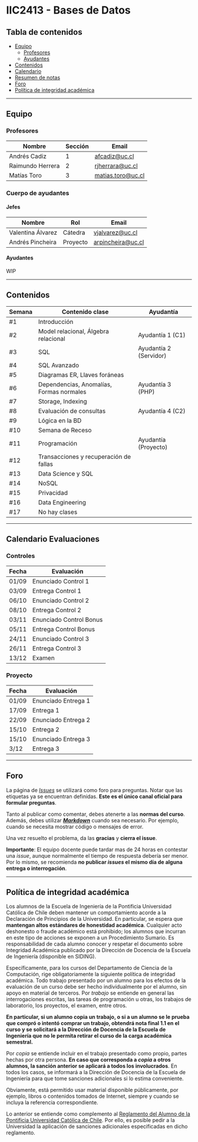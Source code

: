 # IIC2413 - Bases de Datos

## Tabla de contenidos

- [Equipo](#equipo)
  - [Profesores](#profesores)
  - [Ayudantes](#ayudantes)
- [Contenidos](#contenidos)
- [Calendario](#calendario-evaluaciones)
- [Resumen de notas](#Resumen-de-notas)
- [Foro](#foro)
- [Política de integridad académica](#política-de-integridad-académica)

---



## Equipo

### Profesores

Nombre              | Sección | Email
------------------- | ------- | ---------------------
Andrés Cadiz        | 1       | [afcadiz@uc.cl]
Raimundo Herrera    | 2       | [rjherrara@uc.cl]
Matías Toro         | 3       | [matias.toro@uc.cl]

### Cuerpo de ayudantes

#### Jefes

Nombre           | Rol      | Email
---------------- |--------- | ----------------
Valentina Álvarez | Cátedra  | [vjalvarez@uc.cl]
Andrés Pincheira | Proyecto | [arpincheira@uc.cl]

#### Ayudantes

WIP


[afcadiz@uc.cl]: mailto:afcadiz@uc.cl
[rjherrara@uc.cl]: mailto:rjherrara@uc.cl
[matias.toro@uc.cl]: mailto:matias.toro@uc.cl

[vjalvarez@uc.cl]: mailto:vjalvarez@uc.cl
[arpincheira@uc.cl]: mailto:arpincheira@uc.cl


---

## Contenidos 

Semana	| Contenido clase						  |	Ayudantía
--------|-----------------------------------------|-------------------------------------------------------------------
#1      |Introducción		  |																					
#2      |Model relacional, Álgebra relacional 					  |	Ayudantía 1 (C1)
#3      |SQL                               	  |	Ayudantía 2 (Servidor)
#4      |SQL Avanzado 				                      |
#5      |Diagramas ER, Llaves foráneas 			  |								
#6      |Dependencias, Anomalías, Formas normales |	Ayudantía 3 (PHP)
#7      |Storage, Indexing               		  |	
#8      |Evaluación de consultas							  |	Ayudantía 4 (C2)	
#9      |Lógica en la BD						  |	
#10     |Semana de Receso									  |	
#11     |Programación									  |	Ayudantía (Proyecto)
#12     |Transacciones y recuperación de fallas   |		
#13     |Data Science y SQL						  |	
#14     |NoSQL			  |		
#15     |Privacidad						  |		
#16     |Data Engineering								  |	
#17     |No hay clases							  |	


---

## Calendario Evaluaciones

### Controles

Fecha      | Evaluación
-----------|------------
01/09      | Enunciado Control 1
03/09      | Entrega Control 1
06/10      | Enunciado Control 2
08/10      | Entrega Control 2
03/11      | Enunciado Control Bonus
05/11      | Entrega Control Bonus
24/11      | Enunciado Control 3
26/11      | Entrega Control 3
13/12      | Examen

### Proyecto

Fecha      | Evaluación
-----------|------------
01/09      | Enunciado Entrega 1
17/09      | Entrega 1
22/09      | Enunciado Entrega 2
15/10      | Entrega 2
15/10      | Enunciado Entrega 3
3/12      | Entrega 3


--- 

## Foro

La página de [_Issues_](https://github.com/IIC2413/Syllabus-2021-2/issues) se utilizará como foro para preguntas. Notar que las etiquetas ya se encuentran definidas. **Este es el único canal oficial para formular preguntas**.

Tanto al publicar como comentar, debes atenerte a las **normas del curso**. Además, debes utilizar **[_Markdown_](https://github.com/adam-p/markdown-here/wiki/Markdown-Cheatsheet#code)** cuando sea necesario. Por ejemplo, cuando se necesita mostrar código o mensajes de error.

Una vez resuelto el problema, da las **gracias** y **cierra el issue**.

**Importante**: El equipo docente puede tardar mas de 24 horas en contestar una _issue_, aunque normalmente el tiempo de respuesta debería ser menor. Por lo mismo, se recomienda **no publicar _issues_ el mismo día de alguna entrega o interrogación**.


---

## Política de integridad académica

Los alumnos de la Escuela de Ingeniería de la Pontificia Universidad Católica de Chile deben mantener un comportamiento acorde a la Declaración de Principios de la Universidad.  En particular, se espera que **mantengan altos estándares de honestidad académica**.  Cualquier acto deshonesto o fraude académico está prohibido; los alumnos que incurran en este tipo de acciones se exponen a un Procedimiento Sumario. Es responsabilidad de cada alumno conocer y respetar el documento sobre Integridad Académica publicado por la Dirección de Docencia de la Escuela de Ingeniería (disponible en SIDING).

Específicamente, para los cursos del Departamento de Ciencia de la Computación, rige obligatoriamente la siguiente política de integridad académica. Todo trabajo presentado por un alumno para los efectos de la evaluación de un curso debe ser hecho individualmente por el alumno, sin apoyo en material de terceros.  Por _trabajo_ se entiende en general las interrogaciones escritas, las tareas de programación u otras, los trabajos de laboratorio, los proyectos, el examen, entre otros.

**En particular, si un alumno copia un trabajo, o si a un alumno se le prueba que compró o intentó comprar un trabajo, obtendrá nota final 1.1 en el curso y se solicitará a la Dirección de Docencia de la Escuela de Ingeniería que no le permita retirar el curso de la carga académica semestral.**

Por _copia_ se entiende incluir en el trabajo presentado como propio, partes hechas por otra persona.  **En caso que corresponda a _copia_ a otros alumnos, la sanción anterior se aplicará a todos los involucrados**.  En todos los casos, se informará a la Dirección de Docencia de la Escuela de Ingeniería para que tome sanciones adicionales si lo estima conveniente.

Obviamente, está permitido usar material disponible públicamente, por ejemplo, libros o contenidos tomados de Internet, siempre y cuando se incluya la referencia correspondiente.

Lo anterior se entiende como complemento al [Reglamento del Alumno de la Pontificia Universidad Católica de Chile].  Por ello, es posible pedir a la Universidad la aplicación de sanciones adicionales especificadas en dicho reglamento.

[Reglamento del Alumno de la Pontificia Universidad Católica de Chile]: http://admisionyregistros.uc.cl/alumnos/informacion-academica/reglamentos-estudiantiles
